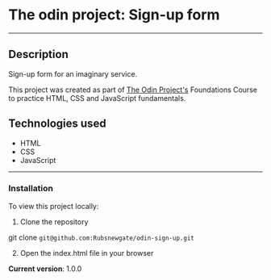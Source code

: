 # The odin project: Sign-up form
---
## Description
Sign-up form for an imaginary service.

This project was created as part of [The Odin Project's](https://www.theodinproject.com/ "Go to The Odin Project")
Foundations Course to practice HTML, CSS and JavaScript fundamentals.

## Technologies used
- HTML
- CSS
- JavaScript

---
### Installation
To view this project locally:
1. Clone the repository

git clone `git@github.com:Rubsnewgate/odin-sign-up.git`

2. Open the index.html file in your browser

**Current version**: 1.0.0